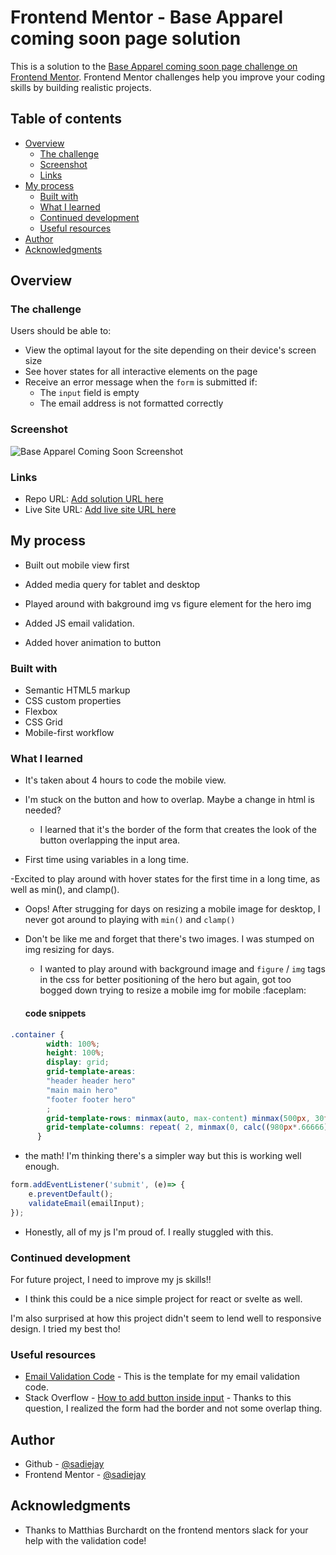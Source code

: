 # Frontend Mentor - Base Apparel coming soon page solution

This is a solution to the [Base Apparel coming soon page challenge on Frontend Mentor](https://www.frontendmentor.io/challenges/base-apparel-coming-soon-page-5d46b47f8db8a7063f9331a0). Frontend Mentor challenges help you improve your coding skills by building realistic projects. 

## Table of contents

- [Overview](#overview)
  - [The challenge](#the-challenge)
  - [Screenshot](#screenshot)
  - [Links](#links)
- [My process](#my-process)
  - [Built with](#built-with)
  - [What I learned](#what-i-learned)
  - [Continued development](#continued-development)
  - [Useful resources](#useful-resources)
- [Author](#author)
- [Acknowledgments](#acknowledgments)


## Overview

### The challenge

Users should be able to:

- View the optimal layout for the site depending on their device's screen size
- See hover states for all interactive elements on the page
- Receive an error message when the `form` is submitted if:
  - The `input` field is empty
  - The email address is not formatted correctly

### Screenshot

![Base Apparel Coming Soon Screenshot](https://user-images.githubusercontent.com/19538219/139994083-6bfc8e2c-225b-47f4-a4ea-e4f5a810d7c3.png)

### Links

- Repo URL: [Add solution URL here](https://github.com/sadiejay/base-apparel/)
- Live Site URL: [Add live site URL here](https://sadiejay.github.io/base-apparel/)

## My process
- Built out mobile view first

- Added media query for tablet and desktop

- Played around with bakground img vs figure element for the hero img

- Added JS email validation.

- Added hover animation to button

### Built with

- Semantic HTML5 markup
- CSS custom properties
- Flexbox
- CSS Grid
- Mobile-first workflow


### What I learned


- It's taken about 4 hours to code the mobile view.

- I'm stuck on the button and how to overlap. Maybe a change in html is needed?
  - I learned that it's the border of the form that creates the look of the button overlapping the input area.

- First time using variables in a long time.

-Excited to play around with hover states for the first time in a long time, as well as min(), and clamp().
  - Oops! After strugging for days on resizing a mobile image for desktop, I never got around to playing with `min()` and `clamp()`

- Don't be like me and forget that there's two images. I was stumped on img resizing for days.
  - I wanted to play around with background image and `figure` / `img` tags in the css for better positioning of the hero but again, got too bogged down trying to resize a mobile img for mobile :faceplam:  

  #### code snippets

```css
.container {
        width: 100%;
        height: 100%;
        display: grid;
        grid-template-areas: 
        "header header hero"
        "main main hero"
        "footer footer hero"
        ;
        grid-template-rows: minmax(auto, max-content) minmax(500px, 30fr) minmax(auto,max-content);
        grid-template-columns: repeat( 2, minmax(0, calc((980px*.66666)/2)) ) minmax(33%, auto);
      }
```
  - the math! I'm thinking there's a simpler way but this is working well enough.

```js
form.addEventListener('submit', (e)=> {
    e.preventDefault();
    validateEmail(emailInput);
});
```
  - Honestly, all of my js I'm proud of. I really stuggled with this.

### Continued development

For future project, I need to improve my js skills!! 
- I think this could be a nice simple project for react or svelte as well. 

I'm also surprised at how this project didn't seem to lend well to responsive design. I tried my best tho!

### Useful resources

- [Email Validation Code](https://www.w3resource.com/javascript/form/email-validation.php) - This is the template for my email validation code.
 - Stack Overflow - [How to add button inside input](https://stackoverflow.com/questions/15314407/how-to-add-button-inside-input) - Thanks to this question, I realized the form had the border and not some overlap thing.

## Author

- Github - [@sadiejay](https://github.com/sadiejay)
- Frontend Mentor - [@sadiejay](https://www.frontendmentor.io/profile/sadiejay)

## Acknowledgments

- Thanks to Matthias Burchardt on the frontend mentors slack for your help with the validation code!

